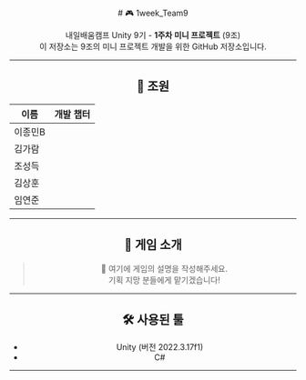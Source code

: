 <div align="center">
# 🎮 1week_Team9

내일배움캠프 Unity 9기 - **1주차 미니 프로젝트** (9조)  
이 저장소는 9조의 미니 프로젝트 개발을 위한 GitHub 저장소입니다.

---

## 👥 조원
| 이름       | 개발 챕터   |
|------------|------------|
| 이종민B     |            |
| 김가람      |            |
| 조성득      |            |
| 김상훈      |            |
| 임연준      |            |

---

## 🎲 게임 소개

> 📌 여기에 게임의 설명을 작성해주세요.  
> 기획 지망 분들에게 맡기겠습니다!

---

## 🛠️ 사용된 툴

- Unity (버전 2022.3.17f1)
- C#

---
</div>
